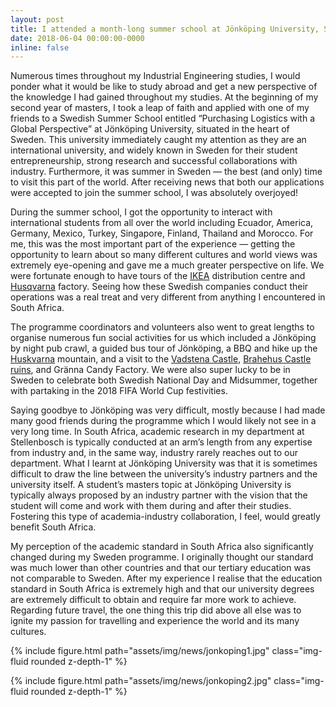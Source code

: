 ```yaml
---
layout: post
title: I attended a month-long summer school at Jönköping University, Sweden
date: 2018-06-04 00:00:00-0000
inline: false
---
```


Numerous times throughout my Industrial Engineering studies, I would ponder what it would be like to study abroad and get a new perspective of the knowledge I had gained throughout my studies. At the beginning of my second year of masters, I took a leap of faith and applied with one of my friends to a Swedish Summer School entitled “Purchasing Logistics with a Global Perspective” at Jönköping University, situated in the heart of Sweden. This university immediately caught my attention as they are an international university, and widely known in Sweden for their student entrepreneurship, strong research and successful collaborations with industry. Furthermore, it was summer in Sweden — the best (and only) time to visit this part of the world. After receiving news that both our applications were accepted to join the summer school, I was absolutely overjoyed!

During the summer school, I got the opportunity to interact with international students from all over the world including Ecuador, America, Germany, Mexico, Turkey, Singapore, Finland, Thailand and Morocco. For me, this was the most important part of the experience — getting the opportunity to learn about so many different cultures and world views was extremely eye-opening and gave me a much greater perspective on life.
We were fortunate enough to have tours of the [IKEA](https://www.ikea.com/) distribution centre and [Husqvarna](https://www.husqvarna.com/se/) factory. Seeing how these Swedish companies conduct their operations was a real treat and very different from anything I encountered in South Africa.

The programme coordinators and volunteers also went to great lengths to organise numerous fun social activities for us which included a Jönköping by night pub crawl, a guided bus tour of Jönköping, a BBQ and hike up the [Huskvarna](https://en.wikipedia.org/wiki/Huskvarna) mountain, and a visit to the [Vadstena Castle](https://en.wikipedia.org/wiki/Vadstena_Castle), [Brahehus Castle ruins](https://en.wikipedia.org/wiki/Brahehus), and Gränna Candy Factory. We were also super lucky to be in Sweden to celebrate both Swedish National Day and Midsummer, together with partaking in the 2018 FIFA World Cup festivities.

Saying goodbye to Jönköping was very difficult, mostly because I had made many good friends during the programme which I would likely not see in a very long time. In South Africa, academic research in my department at Stellenbosch is typically conducted at an arm’s length from any expertise from industry and, in the same way, industry rarely reaches out to our department. What I learnt at Jönköping University was that it is sometimes difficult to draw the line between the university’s industry partners and the university itself. A student’s masters topic at Jönköping University is typically always proposed by an industry partner with the vision that the student will come and work with them during and after their studies. Fostering this type of academia-industry collaboration, I feel, would greatly benefit South Africa.

My perception of the academic standard in South Africa also significantly changed during my Sweden programme. I originally thought our standard was much lower than other countries and that our tertiary education was not comparable to Sweden.  After my experience I realise that the education standard in South Africa is extremely high and that our university degrees are extremely difficult to obtain and require far more work to achieve. Regarding future travel, the one thing this trip did above all else was to ignite my passion for travelling and experience the world and its many cultures.

{% include figure.html path="assets/img/news/jonkoping1.jpg" class="img-fluid rounded z-depth-1" %}

{% include figure.html path="assets/img/news/jonkoping2.jpg" class="img-fluid rounded z-depth-1" %}
